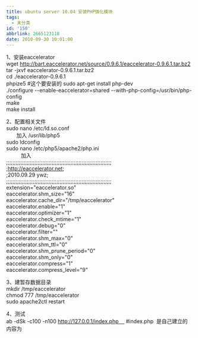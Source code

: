 ```yaml
---
title: ubuntu server 10.04 安装PHP强化模块
tags:
  - 未分类
id: '150'
abbrlink: 2665123118
date: 2010-09-30 10:01:00
---
```


1、安装eaccelerator  
 wget http://bart.eaccelerator.net/source/0.9.6.1/eaccelerator-0.9.6.1.tar.bz2  
 tar -jxvf eaccelerator-0.9.6.1.tar.bz2  
 cd ./eaccelerator-0.9.6.1  
 phpize5 #这个要安装的 sudo apt-get install php-dev  
 ./configure --enable-eaccelerator=shared --with-php-config=/usr/bin/php-config  
 make  
 make install  
  
2、配置相关文件  
 sudo nano /etc/ld.so.conf  
       加入 /usr/lib/php5  
 sudo ldconfig  
 sudo nano /etc/php5/apache2/php.ini  
          加入  
 ;;;;;;;;;;;;;;;;;;;;;;;;;;;;;;;;;;;;;;;;;;;;;;;;;;;;;;;;;;;;;;;;;;;  
;http://eaccelerator.net;  
;2010.09.29 ywz;  
;;;;;;;;;;;;;;;;;;;;;;;;;;;;;;;;;;;;;;;;;;;;;;;;;;;;;;;;;;;;;;;;;;;  
extension="eaccelerator.so"  
eaccelerator.shm\_size="16"  
eaccelerator.cache\_dir="/tmp/eaccelerator"  
eaccelerator.enable="1"  
eaccelerator.optimizer="1"  
eaccelerator.check\_mtime="1"  
eaccelerator.debug="0"  
eaccelerator.filter=""  
eaccelerator.shm\_max="0"  
eaccelerator.shm\_ttl="0"  
eaccelerator.shm\_prune\_period="0"  
eaccelerator.shm\_only="0"  
eaccelerator.compress="1"  
eaccelerator.compress\_level="9"  
  
3、建暂存数据目录  
mkdir /tmp/eaccelerator  
chmod 777 /tmp/eaccelerator  
sudo apache2ctl restart  
  
4、测试  
ab -dSk -c100 -n100 http://127.0.0.1/index.php     #index.php  是自己建立的 内容为 <? phpinfo(); ?>